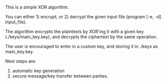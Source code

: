 This is a simple XOR algorithm. 

You can either 1) encrypt, or 2) decrypt the given input file (program [-e, -d] input_file).

The algorithm encrypts the plaintexts by XOR'ing it with a given key (./keys/main_key.key),
and decrypts the ciphertext by the same operation.

The user is encouraged to enter in a custom key, and storing it in ./keys as main_key.key.

Next steps are:

1) automatic key generation
2) secure message/key transfer between parties.

